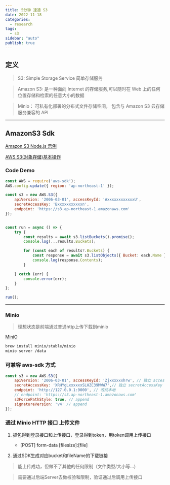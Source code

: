 ```yaml
---
title: 5分钟 速通 S3
date: 2022-11-18
categories:
  - research
tags:
  - s3
sidebar: "auto"
publish: true
---
```


## 定义

> S3: Simple Storage Service 简单存储服务

> Amazon S3: 是一种面向 Internet 的存储服务,可以随时在 Web 上的任何位置存储和检索的任意大小的数据

> Minio： 可私有化部署的分布式文件存储空间， 包含与 Amazon S3 云存储服务兼容的 API 

---

## AmazonS3 Sdk 

[Amazon S3 Node.js 示例](https://docs.aws.amazon.com/zh_cn/sdk-for-javascript/v2/developer-guide/s3-node-examples.html)

[AWS S3(对象存储)基本操作](https://andyli.blog.csdn.net/article/details/80697920?spm=1001.2101.3001.6661.1&utm_medium=distribute.pc_relevant_t0.none-task-blog-2%7Edefault%7EBlogCommendFromBaidu%7ERate-1-80697920-blog-109810364.pc_relevant_vip_default&depth_1-utm_source=distribute.pc_relevant_t0.none-task-blog-2%7Edefault%7EBlogCommendFromBaidu%7ERate-1-80697920-blog-109810364.pc_relevant_vip_default&utm_relevant_index=1)

### Code Demo 

```js
const AWS = require('aws-sdk');
AWS.config.update({ region: 'ap-northeast-1' });

const s3 = new AWS.S3({
    apiVersion: '2006-03-01', accessKeyId: 'AxxxxxxxxxxxxU',
    secretAccessKey: 'Bxxxxxxxxxxxn',
    endpoint: 'https://s3.ap-northeast-1.amazonaws.com'
});


const run = async () => {
    try {
        const results = await s3.listBuckets().promise();
        console.log(...results.Buckets);

        for (const each of results?.Buckets) {
            const response = await s3.listObjects({ Bucket: each.Name }).promise();
            console.log(response.Contents);
        }

    } catch (err) {
        console.error(err);
    }
};

run();
```
---

### Minio

> 理想状态是前端通过普通http上传下载到minio

[MiniO](http://docs.minio.org.cn/docs/)

``` bash
brew install minio/stable/minio
minio server /data
```

### 可兼容 aws-sdk 方式

``` js
const s3 = new AWS.S3({
    apiVersion: '2006-03-01', accessKeyId: 'Zjxxxxxxhrw', // 独立 accessKeyId
    secretAccessKey: 'XRHYgLxxxxxxSLHZC39MWW7',// 独立 secretAccessKey
    endpoint: 'http://127.0.0.1:9000', // 改成本地
    // endpoint: 'https://s3.ap-northeast-1.amazonaws.com'    
    s3ForcePathStyle: true, // append
    signatureVersion: 'v4' // append
});
```

### 通过 Minio HTTP 接口 上传文件

1. 抓包得到登录接口和上传接口，登录得到token，用token调用上传接口
   - [POST] form-data [filesize]:[file]

2. 通过SDK生成对应bucket和fileName的下载链接

> 能上传成功，但做不了其他的任何限制（文件类型/大小等...)

> 需要通过后端Server去做校验和限制，验证通过后调用上传接口